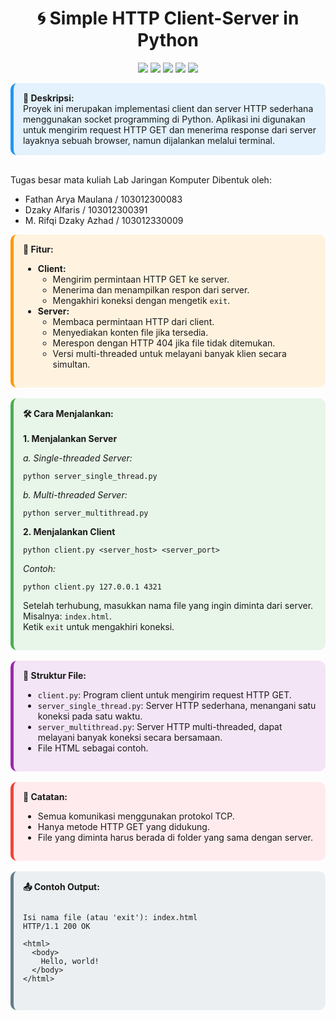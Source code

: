 <h1 align="center">🌀 Simple HTTP Client-Server in Python</h1>

<p align="center">
  <img src="https://img.shields.io/badge/-Python-3776AB?style=flat&logo=python&logoColor=white"/>
  <img src="https://img.shields.io/badge/-Socket%20Programming-003366?style=flat&logo=socket.io&logoColor=white"/>
  <img src="https://img.shields.io/badge/-HTTP%20Protocol-228B22?style=flat&logo=httpie&logoColor=white"/>
  <img src="https://img.shields.io/badge/-MultiThreading-6A1B9A?style=flat&logoColor=white"/>
  <img src="https://img.shields.io/badge/-Client--Server%20Architecture-FF7043?style=flat"/>
</p>

<div style="background-color:#E3F2FD;padding:15px;border-radius:10px;border-left:5px solid #2196F3;">
  <strong>📌 Deskripsi:</strong><br>
  Proyek ini merupakan implementasi client dan server HTTP sederhana menggunakan socket programming di Python. Aplikasi ini digunakan untuk mengirim request HTTP GET dan menerima response dari server layaknya sebuah browser, namun dijalankan melalui terminal.
</div>

<br>

Tugas besar mata kuliah Lab Jaringan Komputer
Dibentuk oleh:

- Fathan Arya Maulana / 103012300083
- Dzaky Alfaris / 103012300391
- M. Rifqi Dzaky Azhad / 103012330009

<div style="background-color:#FFF3E0;padding:15px;border-radius:10px;border-left:5px solid #FF9800;">
  <strong>🚀 Fitur:</strong><br>
  <ul>
    <li><strong>Client:</strong>
      <ul>
        <li>Mengirim permintaan HTTP GET ke server.</li>
        <li>Menerima dan menampilkan respon dari server.</li>
        <li>Mengakhiri koneksi dengan mengetik <code>exit</code>.</li>
      </ul>
    </li>
    <li><strong>Server:</strong>
      <ul>
        <li>Membaca permintaan HTTP dari client.</li>
        <li>Menyediakan konten file jika tersedia.</li>
        <li>Merespon dengan HTTP 404 jika file tidak ditemukan.</li>
        <li>Versi multi-threaded untuk melayani banyak klien secara simultan.</li>
      </ul>
    </li>
  </ul>
</div>

<br>

<div style="background-color:#E8F5E9;padding:15px;border-radius:10px;border-left:5px solid #4CAF50;">
  <strong>🛠️ Cara Menjalankan:</strong><br><br>
  <strong>1. Menjalankan Server</strong><br>

<em>a. Single-threaded Server:</em><br>

  <pre><code>python server_single_thread.py</code></pre>

<em>b. Multi-threaded Server:</em><br>

  <pre><code>python server_multithread.py</code></pre>

<strong>2. Menjalankan Client</strong><br>

  <pre><code>python client.py &lt;server_host&gt; &lt;server_port&gt;</code></pre>

<em>Contoh:</em>

  <pre><code>python client.py 127.0.0.1 4321</code></pre>

Setelah terhubung, masukkan nama file yang ingin diminta dari server. Misalnya: <code>index.html</code>.<br>
Ketik <code>exit</code> untuk mengakhiri koneksi.

</div>

<br>

<div style="background-color:#F3E5F5;padding:15px;border-radius:10px;border-left:5px solid #9C27B0;">
  <strong>📁 Struktur File:</strong>
  <ul>
    <li><code>client.py</code>: Program client untuk mengirim request HTTP GET.</li>
    <li><code>server_single_thread.py</code>: Server HTTP sederhana, menangani satu koneksi pada satu waktu.</li>
    <li><code>server_multithread.py</code>: Server HTTP multi-threaded, dapat melayani banyak koneksi secara bersamaan.</li>
    <li>File HTML sebagai contoh.</li>
  </ul>
</div>

<br>

<div style="background-color:#FFEBEE;padding:15px;border-radius:10px;border-left:5px solid #F44336;">
  <strong>📝 Catatan:</strong>
  <ul>
    <li>Semua komunikasi menggunakan protokol TCP.</li>
    <li>Hanya metode HTTP GET yang didukung.</li>
    <li>File yang diminta harus berada di folder yang sama dengan server.</li>
  </ul>
</div>

<br>

<div style="background-color:#ECEFF1;padding:15px;border-radius:10px;border-left:5px solid #607D8B;">
  <strong>📤 Contoh Output:</strong>

  <pre><code>
Isi nama file (atau 'exit'): index.html
HTTP/1.1 200 OK

&lt;html&gt;
  &lt;body&gt;
    Hello, world!
  &lt;/body&gt;
&lt;/html&gt;
  </code></pre>
</div>

<br>
